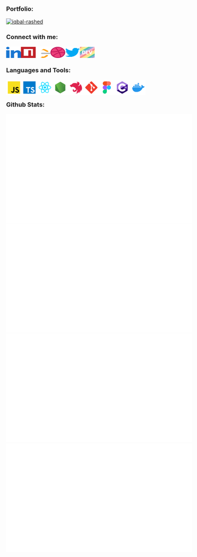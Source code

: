 ### Portfolio:

<div>

<a href="https://rashediqbal.me" target="blank" ><img  src="https://www.rashediqbal.me/icons/icon-48x48.png?v=734488de805d1fbda22d99cd58d765fe" alt="iqbal-rashed" /></a>

</div>



### Connect with me:

<div>

<a href="https://linkedin.com/in/iqbal-rashed" target="blank"><img align="left" src="https://raw.githubusercontent.com/iqbal-rashed/iqbal-rashed/main/icons/linkedin/linkedin.svg" alt="iqbal-rashed" height="30" width="40" /></a>
<a href="https://www.npmjs.com/~rashed_iqbal" target="blank"><img align="left" src="https://raw.githubusercontent.com/iqbal-rashed/iqbal-rashed/main/icons/npm/npm.svg" alt="iqbal_rashed" height="30" width="40" /></a>
<a href="https://www.leetcode.com/rashed_iqbal" target="blank"><img align="left" src="https://raw.githubusercontent.com/iqbal-rashed/iqbal-rashed/main/icons/leetcode/leetcode.svg" alt="rashed_iqbal" height="30" width="40" /></a>
<a href="https://dribbble.com/iqbal_rashed" target="blank"><img align="left" src="https://raw.githubusercontent.com/iqbal-rashed/iqbal-rashed/main/icons/dribbble/dribbble.svg" alt="iqbal_rashed" height="30" width="40" /></a>
<a href="https://twitter.com/dev_rashediqbal" target="blank"><img align="left" src="https://raw.githubusercontent.com/iqbal-rashed/iqbal-rashed/main/icons/twitter/twitter.svg" alt="dev_rashediqbal" height="30" width="40" /></a>
<a href="https://dev.to/rashed_iqbal" target="blank"><img align="center" src="https://raw.githubusercontent.com/iqbal-rashed/iqbal-rashed/main/icons/devto/devto.svg" alt="rashed_iqbal" height="30" width="40" /></a>


</div>


### Languages and Tools:

<div>

<a href="https://developer.mozilla.org/en-US/docs/Web/JavaScript" target="_blank"> <img align="left" alt="JavaScript" height ="42px"  src="https://raw.githubusercontent.com/iqbal-rashed/iqbal-rashed/main/icons/javascript/javascript.svg"></a>

<a href="https://www.typescriptlang.org/" target="_blank"><img align="left" alt="Typescirpt" height ="42px" src="https://raw.githubusercontent.com/iqbal-rashed/iqbal-rashed/main/icons/typescript/typescript.svg"></a><a href="https://reactjs.org/" target="_blank"> <img align="left" alt="React" height ="42px" src="https://raw.githubusercontent.com/iqbal-rashed/iqbal-rashed/main/icons/react/react.svg"></a><a href="https://nodejs.org" target="_blank"><img align="left" alt="Node.js" height ="42px" src="https://raw.githubusercontent.com/iqbal-rashed/iqbal-rashed/main/icons/node/node.svg"></a><a href="https://nestjs.com/" target="_blank"> <img align="left" src="https://raw.githubusercontent.com/iqbal-rashed/iqbal-rashed/main/icons/nestjs/nestjs.svg" alt="nextjs" height='42px'/> </a><a href="https://git-scm.com/" target="_blank"> <img src="https://raw.githubusercontent.com/iqbal-rashed/iqbal-rashed/main/icons/git-scm/git-scm.svg" align="left" alt="git" height='42px'/> </a><a href="https://dotnet.microsoft.com/en-us/" target="_blank"> <img align="left" src="https://raw.githubusercontent.com/iqbal-rashed/iqbal-rashed/main/icons/figma/figma.svg" alt="figma" height='42px'/> </a><a href="https://www.figma.com/" target="_blank"> <img align="left" src="https://raw.githubusercontent.com/iqbal-rashed/iqbal-rashed/main/icons/c%23/c%23.svg" alt="csharp" height='42px'/> </a><a href="https://www.docker.com/" target="_blank"> <img align="left" src="https://raw.githubusercontent.com/iqbal-rashed/iqbal-rashed/main/icons/docker/docker.svg" alt="figma" height='42px'/> </a>

</div>
<br/>
<br/>

### Github Stats:

<!--
https://github.community/t/support-theme-context-for-images-in-light-vs-dark-mode/147981/84
-->
<a href="https://github.com/iqbal-rashed/iqbal-rashed#gh-dark-mode-only">
<img src="https://github.com/iqbal-rashed/iqbal-rashed/blob/main/generated/overview.svg#gh-dark-mode-only" />
<img src="https://github.com/iqbal-rashed/iqbal-rashed/blob/main/generated/languages.svg#gh-dark-mode-only" />
</a>
<a href="https://github.com/iqbal-rashed/iqbal-rashed#gh-light-mode-only">
<img src="https://github.com/iqbal-rashed/iqbal-rashed/blob/main/generated/overview.svg#gh-light-mode-only" />
<img src="https://github.com/iqbal-rashed/iqbal-rashed/blob/main/generated/languages.svg#gh-light-mode-only" />
</a>

<!-- <h3 align="left">Support:</h3>
<p><a href="https://www.buymeacoffee.com/rashed.iqbal"> <img align="left" src="https://cdn.buymeacoffee.com/buttons/v2/default-yellow.png" height="50" width="210" alt="rashed.iqbal" /></a></p><br><br> -->
